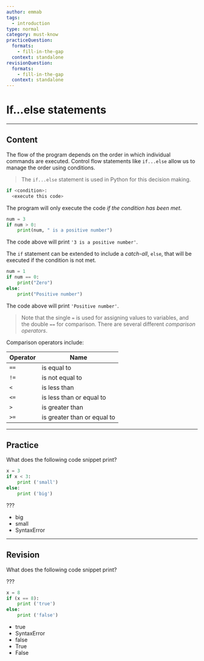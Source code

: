```yaml
---
author: emmab
tags:
  - introduction
type: normal
category: must-know
practiceQuestion:
  formats:
    - fill-in-the-gap
  context: standalone
revisionQuestion:
  formats:
    - fill-in-the-gap
  context: standalone
---
```


# If...else statements

---

## Content

The flow of the program depends on the order in which individual commands are executed. Control flow statements like `if...else` allow us to manage the order using conditions.

> The `if...else` statement is used in Python for this decision making.

```python
if <condition>:
  <execute this code>
```

The program will only execute the code *if the condition has been met*.

```python
num = 3
if num > 0:
    print(num, " is a positive number")
```

The code above will print `'3 is a positive number'`.

The `if` statement can be extended to include a *catch-all*, `else`, that will be executed if the condition is not met.

```python
num = 1
if num == 0:
    print("Zero")
else:
    print("Positive number")
```

The code above will print `'Positive number'`.

> Note that the single `=` is used for assigning values to variables, and the double `==` for comparison. There are several different *comparison operators*.

Comparison operators include:

| Operator            | Name                                              |
| ------------------- | ------------------------------------------------- |
| `==`                | is equal to                                       |
| `!=`                | is not equal to                                   |
| `<`                 | is less than                                      |
| `<=`                | is less than or equal to                          |
| `>`                 | is greater than                                   |
| `>=`                | is greater than or equal to                       |


---

## Practice

What does the following code snippet print?

```python
x = 3
if x < 3:
    print ('small')
else:
    print ('big')
```

???

- big
- small
- SyntaxError


---

## Revision

What does the following code snippet print?

???

```python
x = 8
if (x == 8):
    print ('true')
else:
    print ('false')
```

- true
- SyntaxError
- false
- True
- False
 
